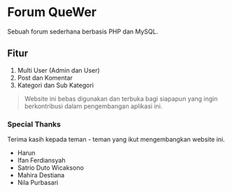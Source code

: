 # Forum QueWer

Sebuah forum sederhana berbasis PHP dan MySQL. 

## Fitur
1. Multi User (Admin dan User)
2. Post dan Komentar
3. Kategori dan Sub Kategori

> Website ini bebas digunakan dan terbuka bagi siapapun yang ingin berkontribusi dalam pengembangan aplikasi ini.

### Special Thanks
Terima kasih kepada teman - teman yang ikut mengembangkan website ini.

- Harun
- Ifan Ferdiansyah
- Satrio Duto Wicaksono
- Mahira Destiana
- Nila Purbasari
